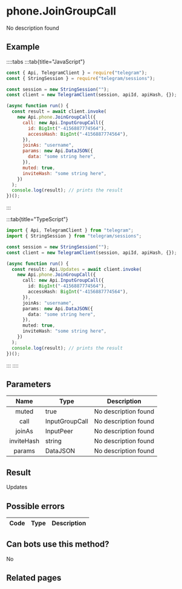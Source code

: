 # phone.JoinGroupCall

No description found

## Example

::::tabs
:::tab{title="JavaScript"}

```js
const { Api, TelegramClient } = require("telegram");
const { StringSession } = require("telegram/sessions");

const session = new StringSession("");
const client = new TelegramClient(session, apiId, apiHash, {});

(async function run() {
  const result = await client.invoke(
    new Api.phone.JoinGroupCall({
      call: new Api.InputGroupCall({
        id: BigInt("-4156887774564"),
        accessHash: BigInt("-4156887774564"),
      }),
      joinAs: "username",
      params: new Api.DataJSON({
        data: "some string here",
      }),
      muted: true,
      inviteHash: "some string here",
    })
  );
  console.log(result); // prints the result
})();
```

:::

:::tab{title="TypeScript"}

```ts
import { Api, TelegramClient } from "telegram";
import { StringSession } from "telegram/sessions";

const session = new StringSession("");
const client = new TelegramClient(session, apiId, apiHash, {});

(async function run() {
  const result: Api.Updates = await client.invoke(
    new Api.phone.JoinGroupCall({
      call: new Api.InputGroupCall({
        id: BigInt("-4156887774564"),
        accessHash: BigInt("-4156887774564"),
      }),
      joinAs: "username",
      params: new Api.DataJSON({
        data: "some string here",
      }),
      muted: true,
      inviteHash: "some string here",
    })
  );
  console.log(result); // prints the result
})();
```

:::
::::

## Parameters

|    Name    | Type           | Description          |
| :--------: | -------------- | -------------------- |
|   muted    | true           | No description found |
|    call    | InputGroupCall | No description found |
|   joinAs   | InputPeer      | No description found |
| inviteHash | string         | No description found |
|   params   | DataJSON       | No description found |

## Result

Updates

## Possible errors

| Code | Type | Description |
| :--: | ---- | ----------- |

## Can bots use this method?

No

## Related pages
